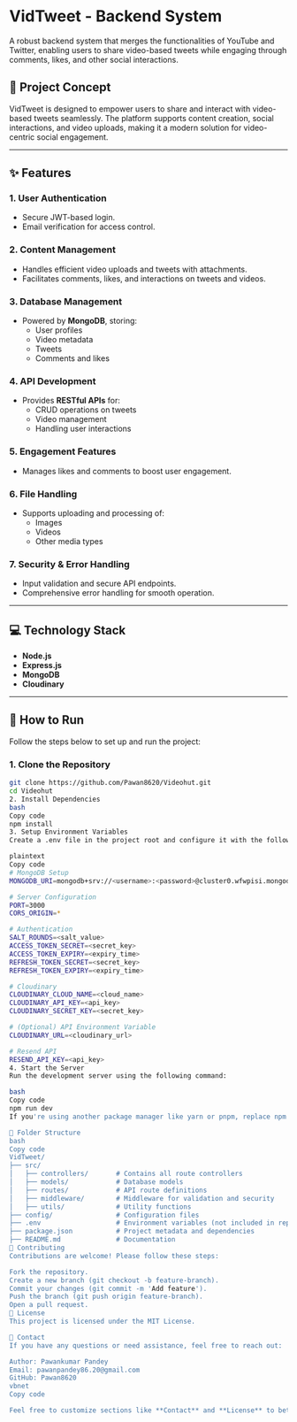 
# VidTweet - Backend System

A robust backend system that merges the functionalities of YouTube and Twitter, enabling users to share video-based tweets while engaging through comments, likes, and other social interactions.

## 📖 Project Concept

VidTweet is designed to empower users to share and interact with video-based tweets seamlessly. The platform supports content creation, social interactions, and video uploads, making it a modern solution for video-centric social engagement.

---

## ✨ Features

### 1. **User Authentication**
- Secure JWT-based login.
- Email verification for access control.

### 2. **Content Management**
- Handles efficient video uploads and tweets with attachments.
- Facilitates comments, likes, and interactions on tweets and videos.

### 3. **Database Management**
- Powered by **MongoDB**, storing:
  - User profiles
  - Video metadata
  - Tweets
  - Comments and likes

### 4. **API Development**
- Provides **RESTful APIs** for:
  - CRUD operations on tweets
  - Video management
  - Handling user interactions

### 5. **Engagement Features**
- Manages likes and comments to boost user engagement.

### 6. **File Handling**
- Supports uploading and processing of:
  - Images
  - Videos
  - Other media types

### 7. **Security & Error Handling**
- Input validation and secure API endpoints.
- Comprehensive error handling for smooth operation.

---

## 💻 Technology Stack

- **Node.js**
- **Express.js**
- **MongoDB**
- **Cloudinary**

---

## 🚀 How to Run

Follow the steps below to set up and run the project:

### 1. Clone the Repository
```bash
git clone https://github.com/Pawan8620/Videohut.git
cd Videohut
2. Install Dependencies
bash
Copy code
npm install
3. Setup Environment Variables
Create a .env file in the project root and configure it with the following variables:

plaintext
Copy code
# MongoDB Setup
MONGODB_URI=mongodb+srv://<username>:<password>@cluster0.wfwpisi.mongodb.net

# Server Configuration
PORT=3000
CORS_ORIGIN=*

# Authentication
SALT_ROUNDS=<salt_value>
ACCESS_TOKEN_SECRET=<secret_key>
ACCESS_TOKEN_EXPIRY=<expiry_time>
REFRESH_TOKEN_SECRET=<secret_key>
REFRESH_TOKEN_EXPIRY=<expiry_time>

# Cloudinary
CLOUDINARY_CLOUD_NAME=<cloud_name>
CLOUDINARY_API_KEY=<api_key>
CLOUDINARY_SECRET_KEY=<secret_key>

# (Optional) API Environment Variable
CLOUDINARY_URL=<cloudinary_url>

# Resend API
RESEND_API_KEY=<api_key>
4. Start the Server
Run the development server using the following command:

bash
Copy code
npm run dev
If you're using another package manager like yarn or pnpm, replace npm with the appropriate command.

📂 Folder Structure
bash
Copy code
VidTweet/
├── src/
│   ├── controllers/       # Contains all route controllers
│   ├── models/            # Database models
│   ├── routes/            # API route definitions
│   ├── middleware/        # Middleware for validation and security
│   ├── utils/             # Utility functions
├── config/                # Configuration files
├── .env                   # Environment variables (not included in repo)
├── package.json           # Project metadata and dependencies
├── README.md              # Documentation
🤝 Contributing
Contributions are welcome! Please follow these steps:

Fork the repository.
Create a new branch (git checkout -b feature-branch).
Commit your changes (git commit -m 'Add feature').
Push the branch (git push origin feature-branch).
Open a pull request.
📜 License
This project is licensed under the MIT License.

📧 Contact
If you have any questions or need assistance, feel free to reach out:

Author: Pawankumar Pandey
Email: pawanpandey86.20@gmail.com
GitHub: Pawan8620
vbnet
Copy code

Feel free to customize sections like **Contact** and **License** to better suit your project's needs.
